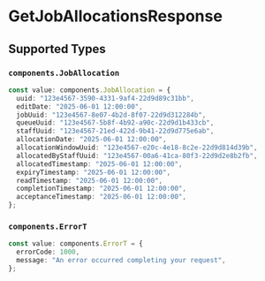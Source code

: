 # GetJobAllocationsResponse


## Supported Types

### `components.JobAllocation`

```typescript
const value: components.JobAllocation = {
  uuid: "123e4567-3590-4331-9af4-22d9d89c31bb",
  editDate: "2025-06-01 12:00:00",
  jobUuid: "123e4567-8e07-4b2d-8f07-22d9d312284b",
  queueUuid: "123e4567-5b8f-4b92-a90c-22d9d1b433cb",
  staffUuid: "123e4567-21ed-422d-9b41-22d9d775e6ab",
  allocationDate: "2025-06-01 12:00:00",
  allocationWindowUuid: "123e4567-e20c-4e18-8c2e-22d9d814d39b",
  allocatedByStaffUuid: "123e4567-00a6-41ca-80f3-22d9d2e8b2fb",
  allocatedTimestamp: "2025-06-01 12:00:00",
  expiryTimestamp: "2025-06-01 12:00:00",
  readTimestamp: "2025-06-01 12:00:00",
  completionTimestamp: "2025-06-01 12:00:00",
  acceptanceTimestamp: "2025-06-01 12:00:00",
};
```

### `components.ErrorT`

```typescript
const value: components.ErrorT = {
  errorCode: 1000,
  message: "An error occurred completing your request",
};
```

